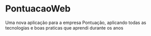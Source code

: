 # PontuacaoWeb
Uma nova aplicação para a empresa Pontuação, aplicando todas as tecnologias e boas praticas que aprendi durante os anos
